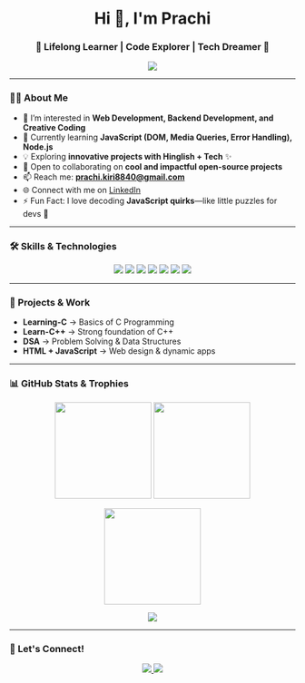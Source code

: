 <h1 align="center">Hi 👋, I'm Prachi</h1>
<h3 align="center">🚀 Lifelong Learner | Code Explorer | Tech Dreamer 🌱</h3>

<p align="center">
  <img src="https://readme-typing-svg.herokuapp.com?size=22&color=6C63FF&center=true&vCenter=true&width=600&height=50&lines=Passionate+Web+Developer;Backend+Developer;Creative+Coder;Open+Source+Contributor;Lifelong+Learner" />
</p>

---

### 👩‍💻 About Me
- 🔭 I’m interested in **Web Development, Backend Development, and Creative Coding**  
- 🌱 Currently learning **JavaScript (DOM, Media Queries, Error Handling), Node.js**  
- 💡 Exploring **innovative projects with Hinglish + Tech** ✨  
- 🤝 Open to collaborating on **cool and impactful open-source projects**  
- 📫 Reach me: **[prachi.kiri8840@gmail.com](mailto:prachi.kiri8840@gmail.com)**  
- 🌐 Connect with me on [LinkedIn](https://www.linkedin.com/in/prachi-kumari-174a472a4)  
- ⚡ Fun Fact: I love decoding **JavaScript quirks**—like little puzzles for devs 🧩  

---

### 🛠️ Skills & Technologies
<p align="center">
  <img src="https://img.shields.io/badge/HTML5-E34F26?style=for-the-badge&logo=html5&logoColor=white" />
  <img src="https://img.shields.io/badge/CSS3-1572B6?style=for-the-badge&logo=css3&logoColor=white" />
  <img src="https://img.shields.io/badge/JavaScript-F7DF1E?style=for-the-badge&logo=javascript&logoColor=black" />
  <img src="https://img.shields.io/badge/Node.js-339933?style=for-the-badge&logo=node.js&logoColor=white" />
  <img src="https://img.shields.io/badge/C++-00599C?style=for-the-badge&logo=c%2B%2B&logoColor=white" />
  <img src="https://img.shields.io/badge/C-00599C?style=for-the-badge&logo=c&logoColor=white" />
  <img src="https://img.shields.io/badge/GitHub-181717?style=for-the-badge&logo=github&logoColor=white" />
</p>

---

### 📂 Projects & Work
- **Learning-C** → Basics of C Programming  
- **Learn-C++** → Strong foundation of C++  
- **DSA** → Problem Solving & Data Structures  
- **HTML + JavaScript** → Web design & dynamic apps  

---

### 📊 GitHub Stats & Trophies
<p align="center">
  <img src="https://github-readme-stats.vercel.app/api?username=Prachi-kumari-1111&show_icons=true&theme=radical" height="170" />
  <img src="https://github-readme-stats.vercel.app/api/top-langs/?username=Prachi-kumari-1111&layout=compact&theme=radical" height="170" />
</p>

<p align="center">
  <img src="https://github-readme-streak-stats.herokuapp.com/?user=Prachi-kumari-1111&theme=radical" height="170" />
</p>

<p align="center">
  <img src="https://github-profile-trophy.vercel.app/?username=Prachi-kumari-1111&theme=dracula&row=1&column=7" />
</p>

---

### 🤝 Let's Connect!
<p align="center">
  <a href="https://www.linkedin.com/in/prachi-kumari-174a472a4">
    <img src="https://img.shields.io/badge/LinkedIn-0A66C2?style=for-the-badge&logo=linkedin&logoColor=white"/>
  </a>
  <a href="mailto:prachi.kiri8840@gmail.com">
    <img src="https://img.shields.io/badge/Gmail-D14836?style=for-the-badge&logo=gmail&logoColor=white"/>
  </a>
</p>
